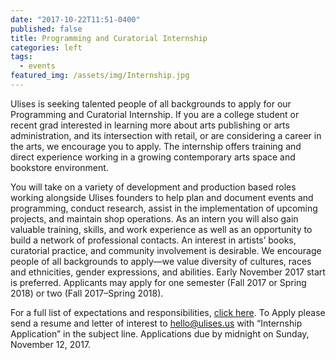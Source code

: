 ```yaml
---
date: "2017-10-22T11:51-0400"
published: false
title: Programming and Curatorial Internship
categories: left
tags:
  - events
featured_img: /assets/img/Internship.jpg
---
```


Ulises is seeking talented people of all backgrounds to apply for our Programming and Curatorial Internship. If you are a college student or recent grad interested in learning more about arts publishing or arts administration, and its intersection with retail, or are considering a career in the arts, we encourage you to apply. The internship offers training and direct experience working in a growing contemporary arts space and bookstore environment.

You will take on a variety of development and production based roles working alongside Ulises founders to help plan and document events and programming, conduct research, assist in the implementation of upcoming projects, and maintain shop operations. As an intern you will also gain valuable training, skills, and work experience as well as an opportunity to build a network of professional contacts. An interest in artists’ books, curatorial practice, and community involvement is desirable. We encourage people of all backgrounds to apply—we value diversity of cultures, races and ethnicities, gender expressions, and abilities. Early November 2017 start is preferred. Applicants may apply for one semester (Fall 2017 or Spring 2018) or two (Fall 2017–Spring 2018).

For a full list of expectations and responsibilities, [click here](https://drive.google.com/open?id=0By5QSqc6j12ObTNFeTBpUzJJVTQ).
To Apply please send a resume and letter of interest to hello@ulises.us with “Internship Application” in the subject line. Applications due by midnight on Sunday, November 12, 2017.
